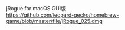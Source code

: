 jRogue for macOS GUI版  
https://github.com/leopard-gecko/homebrew-game/blob/master/file/jRogue_025.dmg
